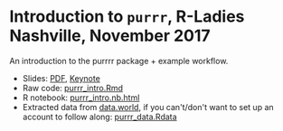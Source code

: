 # Introduction to `purrr`, R-Ladies Nashville, November 2017

An introduction to the purrrr package + example workflow.

- Slides: [PDF](intro_purrr.pdf), [Keynote](intro_purrr.key)
- Raw code: [purrr_intro.Rmd](purrr_intro.Rmd)
- R notebook: [purrr_intro.nb.html](https://htmlpreview.github.io/?https://github.com/jenniferthompson/RLadiesIntroToPurrr/blob/master/purrr_intro.nb.html)
- Extracted data from [data.world](https://data.world/nps), if you can't/don't want to set up an account to follow along: [purrr_data.Rdata](purrr_data.Rdata)
